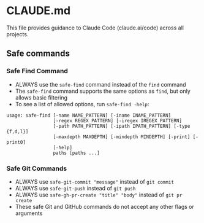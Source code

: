 # CLAUDE.md

This file provides guidance to Claude Code (claude.ai/code) across all projects.

## Safe commands

### Safe Find Command

- ALWAYS use the `safe-find` command instead of the `find` command
- The `safe-find` command supports the same options as `find`, but only allows basic filtering
- To see a list of allowed options, run `safe-find -help`:

```
usage: safe-find [-name NAME_PATTERN] [-iname INAME_PATTERN]
                 [-regex REGEX_PATTERN] [-iregex IREGEX_PATTERN]
                 [-path PATH_PATTERN] [-ipath IPATH_PATTERN] [-type {f,d,l}]
                 [-maxdepth MAXDEPTH] [-mindepth MINDEPTH] [-print] [-print0]
                 [-help]
                 paths [paths ...]
```

### Safe Git Commands

- ALWAYS use `safe-git-commit "message"` instead of `git commit`
- ALWAYS use `safe-git-push` instead of `git push`
- ALWAYS use `safe-gh-pr-create "title" "body"` instead of `git pr create`
- These safe Git and GitHub commands do not accept any other flags or arguments
